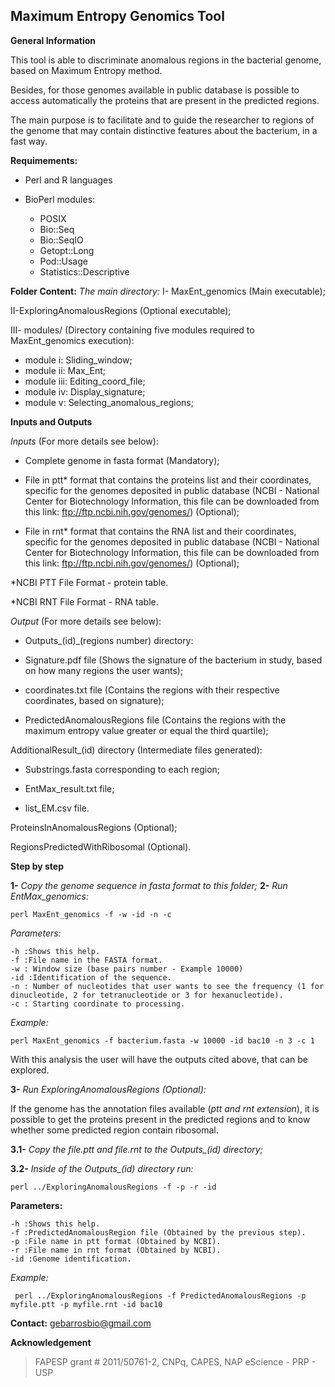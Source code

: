 ## Maximum Entropy Genomics Tool
**General Information**

This tool is able to discriminate anomalous regions in the bacterial genome, based on Maximum Entropy method.

Besides, for those genomes available in public database is possible to access automatically the proteins that are present in the predicted regions.

The main purpose is to facilitate and to guide the researcher to regions of the genome that may contain distinctive features about the bacterium, in a fast way.

**Requimements:**

 - Perl and R languages

- BioPerl modules:
    - POSIX
    - Bio::Seq
    - Bio::SeqIO
    - Getopt::Long
    - Pod::Usage
    - Statistics::Descriptive

 **Folder Content:**
_The main directory:_
I- MaxEnt_genomics (Main executable);

II-ExploringAnomalousRegions (Optional executable);

III- modules/ (Directory containing five modules required to MaxEnt_genomics execution):
  - module i: Sliding_window;
  - module ii: Max_Ent;
  - module iii: Editing_coord_file;
  - module iv: Display_signature;
  - module v: Selecting_anomalous_regions;

 **Inputs and Outputs**

_Inputs_ (For more details see below):

  - Complete genome in fasta format (Mandatory);

  - File in ptt* format that contains the proteins list and their coordinates, specific for the genomes deposited in public database (NCBI - National Center for Biotechnology Information, this file can be downloaded from this link: ftp://ftp.ncbi.nih.gov/genomes/) (Optional);

  - File in rnt* format that contains the RNA list and their coordinates, specific for the genomes deposited in public database (NCBI - National Center for Biotechnology Information, this file can be downloaded from this link: ftp://ftp.ncbi.nih.gov/genomes/) (Optional);

  *NCBI PTT File Format - protein table.

  *NCBI RNT File Format - RNA table.

_Output_ (For more details see below):

- Outputs_(id)_(regions number) directory:

- Signature.pdf file (Shows the signature of the bacterium in study, based on how many regions the user wants);

- coordinates.txt file (Contains the regions with their respective coordinates, based on signature);

- PredictedAnomalousRegions file (Contains the regions with the maximum entropy value greater or equal the third quartile);

AdditionalResult_(id) directory (Intermediate files generated):

- Substrings.fasta corresponding to each region;

- EntMax_result.txt file;

- list_EM.csv file.

ProteinsInAnomalousRegions (Optional);

RegionsPredictedWithRibosomal (Optional).

**Step by step**

**1-** *Copy the genome sequence in fasta format to this folder;*
**2-** *Run EntMax_genomics:*

    perl MaxEnt_genomics -f -w -id -n -c

_Parameters:_

    -h :Shows this help.
    -f :File name in the FASTA format.
    -w : Window size (base pairs number - Example 10000)
    -id :Identification of the sequence.
    -n : Number of nucleotides that user wants to see the frequency (1 for dinucleotide, 2 for tetranucleotide or 3 for hexanucleotide).
    -c : Starting coordinate to processing.

*Example:*

    perl MaxEnt_genomics -f bacterium.fasta -w 10000 -id bac10 -n 3 -c 1

With this analysis the user will have the outputs cited above, that can be explored.

**3-** *Run ExploringAnomalousRegions (Optional):*

If the genome has the annotation files available (*ptt and rnt extension*), it is possible to get the proteins present in the predicted regions and to know whether some predicted region contain ribosomal.

**3.1-** *Copy the file.ptt and file.rnt to the Outputs_(id) directory;*

**3.2-** *Inside of the Outputs_(id) directory run:*

    perl ../ExploringAnomalousRegions -f -p -r -id

**Parameters:**

    -h :Shows this help.
    -f :PredictedAnomalousRegion file (Obtained by the previous step).
    -p :File name in ptt format (Obtained by NCBI).
    -r :File name in rnt format (Obtained by NCBI).
    -id :Genome identification.

*Example:*

     perl ../ExploringAnomalousRegions -f PredictedAnomalousRegions -p myfile.ptt -p myfile.rnt -id bac10


 **Contact:** gebarrosbio@gmail.com

**Acknowledgement**

> FAPESP grant # 2011/50761-2, CNPq, CAPES, NAP eScience - PRP - USP
